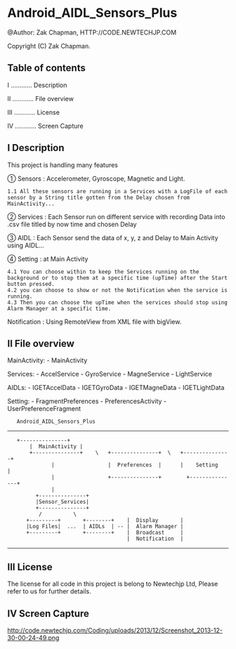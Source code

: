 ﻿Android_AIDL_Sensors_Plus
====================

@Author: Zak Chapman,	      HTTP://CODE.NEWTECHJP.COM

Copyright (C) Zak Chapman.


Table of contents
-----------------

I   ............ Description

II  ............ File overview

III ............ License

IV  ............ Screen Capture

I Description
-------------

This project is handling many features

① Sensors : Accelerometer, Gyroscope, Magnetic and Light.

    1.1 All these sensors are running in a Services with a LogFile of each sensor by a String title gotten from the Delay chosen from MainActivity...
    
② Services : Each Sensor run on different service with recording Data into .csv file titled by now time and chosen Delay

③ AIDL : Each Sensor send the data of x, y, z and Delay to Main Activity using AIDL...

④ Setting : at Main Activity 

    4.1 You can choose within to keep the Services running on the background or to stop them at a specific time (upTime) after the Start button pressed.
    4.2 you can choose to show or not the Notification when the service is running.
    4.3 Then you can choose the upTime when the services should stop using Alarm Manager at a specific time.
    
 Notification : Using RemoteView from XML file with bigView.



II File overview
---------------

MainActivity: 
    - MainActivity
    
Services: 
    - AccelService
    - GyroService
    - MagneService
    - LightService
    
AIDLs: 
    - IGETAccelData
    - IGETGyroData
    - IGETMagneData
    - IGETLightData
    
Setting: 
    - FragmentPreferences
    - PreferencesActivity
    - UserPreferenceFragment



       Android_AIDL_Sensors_Plus
------------------------------------------------------------
			 
       +---------------+
		   |  MainActivity |
		   +---------------+    \   +---------------+  \   +---------------+
		          |                 |  Preferences  |      |    Setting    |
		          |                 +---------------+	     +---------------+
		          |
		     +---------------+
		     |Sensor_Services|
		     +---------------+		 
		      /          \ 		  
		  +---------+       +--------+	  |  Display       |
		  |Log Files|  ...  | AIDLs  | -- |	 Alarm Manager |
		  +---------+       +--------+    |	 Broadcast     |
		                                  |	 Notification  |
		     
------------------------------------------------------------


III License
---------

The license for all code in this project is belong to Newtechjp Ltd,
Please refer to us for further details.


IV Screen Capture
----------------

http://code.newtechjp.com/Coding/uploads/2013/12/Screenshot_2013-12-30-00-24-49.png